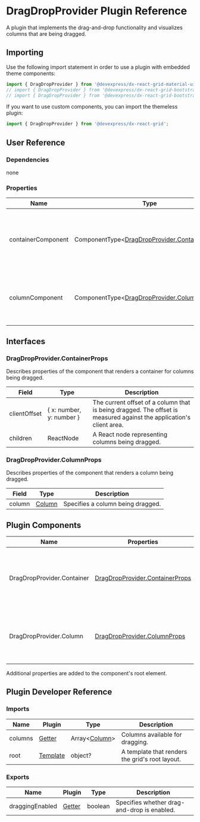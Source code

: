 # DragDropProvider Plugin Reference

A plugin that implements the drag-and-drop functionality and visualizes columns that are being dragged.

## Importing

Use the following import statement in order to use a plugin with embedded theme components:

```js
import { DragDropProvider } from '@devexpress/dx-react-grid-material-ui';
// import { DragDropProvider } from '@devexpress/dx-react-grid-bootstrap4';
// import { DragDropProvider } from '@devexpress/dx-react-grid-bootstrap3';
```

If you want to use custom components, you can import the themeless plugin:

```js
import { DragDropProvider } from '@devexpress/dx-react-grid';
```

## User Reference

### Dependencies

none

### Properties

Name | Type | Default | Description
-----|------|---------|------------
containerComponent | ComponentType&lt;[DragDropProvider.ContainerProps](#dragdropprovidercontainerprops)&gt; | | A component that renders a container for columns being dragged.
columnComponent | ComponentType&lt;[DragDropProvider.ColumnProps](#dragdropprovidercolumnprops)&gt; | | A component that renders a column being dragged.

## Interfaces

### DragDropProvider.ContainerProps

Describes properties of the component that renders a container for columns being dragged.

Field | Type | Description
------|------|------------
clientOffset | { x: number, y: number } | The current offset of a column that is being dragged. The offset is measured against the application's client area.
children | ReactNode | A React node representing columns being dragged.

### DragDropProvider.ColumnProps

Describes properties of the component that renders a column being dragged.

Field | Type | Description
------|------|------------
column | [Column](grid.md#column) | Specifies a column being dragged.

## Plugin Components

Name | Properties | Description
-----|------------|------------
DragDropProvider.Container | [DragDropProvider.ContainerProps](#dragdropprovidercontainerprops) | A component that renders a container for columns being dragged.
DragDropProvider.Column | [DragDropProvider.ColumnProps](#dragdropprovidercolumnprops) | A component that renders a column being dragged.

Additional properties are added to the component's root element.

## Plugin Developer Reference

### Imports

Name | Plugin | Type | Description
-----|--------|------|------------
columns | [Getter](../../../dx-react-core/docs/reference/getter.md) | Array&lt;[Column](grid.md#column)&gt; | Columns available for dragging.
root | [Template](../../../dx-react-core/docs/reference/template.md) | object? | A template that renders the grid's root layout.

### Exports

Name | Plugin | Type | Description
-----|--------|------|------------
draggingEnabled | [Getter](../../../dx-react-core/docs/reference/getter.md) | boolean | Specifies whether drag-and-drop is enabled.

